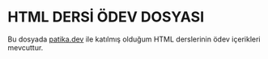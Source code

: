 # HTML DERSİ ÖDEV DOSYASI  
Bu dosyada [patika.dev](https://app.patika.dev/paths) ile katılmış olduğum HTML  derslerinin ödev içerikleri mevcuttur. 